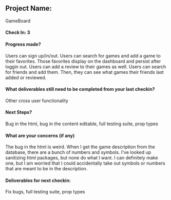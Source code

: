 ## Project Name:
GameBoard

#### Check In: 3

#### Progress made?
Users can sign up/in/out. Users can search for games and add a game to their favorites. Those favorites display on the dashboard and persist after loggin out. Users can add a review to their games as well. Users can search for friends and add them. Then, they can see what games their friends last added or reviewed. 

#### What deliverables still need to be completed from your last checkin?
Other cross user functionality

#### Next Steps?
Bug in the html, bug in the content editable, full testing suite, prop types

#### What are your concerns (if any)
The bug in the html is weird. When I get the game description from the database, there are a bunch of numbers and symbols. I've looked up sanitizing html packages, but none do what I want. I can definitely make one, but I am worried that I could accidentally take out symbols or numbers that are meant to be in the description.

#### Deliverables for next checkin:
Fix bugs, full testing suite, prop types
